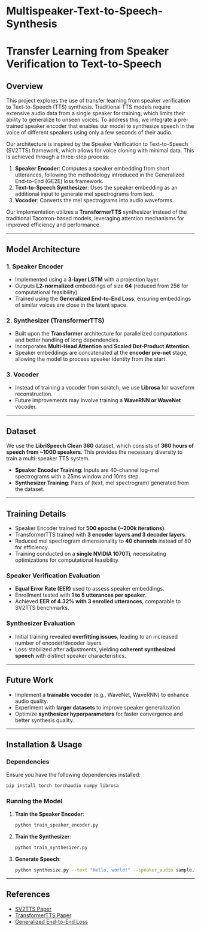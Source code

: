 # Multispeaker-Text-to-Speech-Synthesis

# Transfer Learning from Speaker Verification to Text-to-Speech

## Overview
This project explores the use of transfer learning from speaker verification to Text-to-Speech (TTS) synthesis. Traditional TTS models require extensive audio data from a single speaker for training, which limits their ability to generalize to unseen voices. To address this, we integrate a pre-trained speaker encoder that enables our model to synthesize speech in the voice of different speakers using only a few seconds of their audio.

Our architecture is inspired by the Speaker Verification to Text-to-Speech (SV2TTS) framework, which allows for voice cloning with minimal data. This is achieved through a three-step process:
1. **Speaker Encoder**: Computes a speaker embedding from short utterances, following the methodology introduced in the Generalized End-to-End (GE2E) loss framework.
2. **Text-to-Speech Synthesizer**: Uses the speaker embedding as an additional input to generate mel spectrograms from text.
3. **Vocoder**: Converts the mel spectrograms into audio waveforms.

Our implementation utilizes a **TransformerTTS** synthesizer instead of the traditional Tacotron-based models, leveraging attention mechanisms for improved efficiency and performance.

---

## Model Architecture
### 1. Speaker Encoder
- Implemented using a **3-layer LSTM** with a projection layer.
- Outputs **L2-normalized** embeddings of size **64** (reduced from 256 for computational feasibility).
- Trained using the **Generalized End-to-End Loss**, ensuring embeddings of similar voices are close in the latent space.

### 2. Synthesizer (TransformerTTS)
- Built upon the **Transformer** architecture for parallelized computations and better handling of long dependencies.
- Incorporates **Multi-Head Attention** and **Scaled Dot-Product Attention**.
- Speaker embeddings are concatenated at the **encoder pre-net** stage, allowing the model to process speaker identity from the start.

### 3. Vocoder
- Instead of training a vocoder from scratch, we use **Librosa** for waveform reconstruction.
- Future improvements may involve training a **WaveRNN or WaveNet** vocoder.

---

## Dataset
We use the **LibriSpeech Clean 360** dataset, which consists of **360 hours of speech from ~1000 speakers**. This provides the necessary diversity to train a multi-speaker TTS system.

- **Speaker Encoder Training**: Inputs are 40-channel log-mel spectrograms with a 25ms window and 10ms step.
- **Synthesizer Training**: Pairs of (text, mel spectrogram) generated from the dataset.

---

## Training Details
- Speaker Encoder trained for **500 epochs (~200k iterations)**.
- TransformerTTS trained with **3 encoder layers and 3 decoder layers**.
- Reduced mel spectrogram dimensionality to **40 channels** instead of 80 for efficiency.
- Training conducted on a **single NVIDIA 1070Ti**, necessitating optimizations for computational feasibility.

### Speaker Verification Evaluation
- **Equal Error Rate (EER)** used to assess speaker embeddings.
- Enrollment tested with **1 to 5 utterances per speaker**.
- Achieved **EER of 4.32% with 3 enrolled utterances**, comparable to SV2TTS benchmarks.

### Synthesizer Evaluation
- Initial training revealed **overfitting issues**, leading to an increased number of encoder/decoder layers.
- Loss stabilized after adjustments, yielding **coherent synthesized speech** with distinct speaker characteristics.

---

## Future Work
- Implement a **trainable vocoder** (e.g., WaveNet, WaveRNN) to enhance audio quality.
- Experiment with **larger datasets** to improve speaker generalization.
- Optimize **synthesizer hyperparameters** for faster convergence and better synthesis quality.

---

## Installation & Usage
### Dependencies
Ensure you have the following dependencies installed:
```bash
pip install torch torchaudio numpy librosa
```

### Running the Model
1. **Train the Speaker Encoder**:
   ```bash
   python train_speaker_encoder.py
   ```
2. **Train the Synthesizer**:
   ```bash
   python train_synthesizer.py
   ```
3. **Generate Speech**:
   ```bash
   python synthesize.py --text "Hello, world!" --speaker_audio sample.wav
   ```

---

## References
- [SV2TTS Paper](https://arxiv.org/abs/1806.04558)
- [TransformerTTS Paper](https://arxiv.org/abs/2005.10380)
- [Generalized End-to-End Loss](https://arxiv.org/abs/1710.10467)

